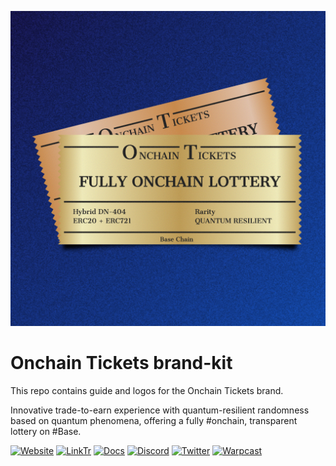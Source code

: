 ![Onchain Tickets](onchain-tickets-logo.png)

# Onchain Tickets brand-kit

This repo contains guide and logos for the Onchain Tickets brand.

Innovative trade-to-earn experience with quantum-resilient randomness based on quantum phenomena, offering a fully #onchain, transparent lottery on #Base.

[![Website](https://img.shields.io/badge/Website-up-green)](https://onchaintickets.xyz)
[![LinkTr](https://img.shields.io/badge/LinkTr-up-green)](https://linktr.ee/Onchaintickets)
[![Docs](https://img.shields.io/badge/Docs-up-green)](https://onchaintickets.gitbook.io/docs)
[![Discord](https://img.shields.io/discord/1220318827749965875?label=discord)](https://discord.gg/aKr5x2fa6u)
[![Twitter](https://img.shields.io/twitter/follow/OnchainTickets?style=social)](https://twitter.com/onchaintickets)
[![Warpcast](https://img.shields.io/badge/Warpcast-Follow-green)](https://warpcast.com/onchaintickets)

